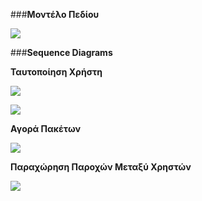 ###**Μοντέλο Πεδίου**

![](images/UML_Class.png)

###**Sequence Diagrams**

**Ταυτοποίηση Χρήστη**

![](images/Sequence_Diagram_Σύνδεση_Χρήστη.png)

![](images/Sequence_Diagram_Εγγραφή_Χρήστη.png)

**Αγορά Πακέτων**

![](images/Sequence_Diagram_Αγορά_Πακέτων.png)

**Παραχώρηση Παροχών Μεταξύ Χρηστών**

![](images/Sequence_Diagram_Παραχώρηση_Παροχών.png)
